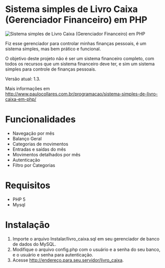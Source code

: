 # Sistema simples de Livro Caixa (Gerenciador Financeiro) em PHP 

![Sistema simples de Livro Caixa (Gerenciador Financeiro) em PHP ](http://www.paulocollares.com.br/wp-content/uploads/2012/04/1.jpg)

Fiz esse gerenciador para controlar minhas finanças pessoais, é um sistema simples, mas bem prático e funcional.

O objetivo deste projeto não é ser um sistema financeiro completo, com todos os recursos que um sistema financeiro deve ter, e sim um sistema simples para controle de finanças pessoais.

Versão atual: 1.3.

Mais informações em http://www.paulocollares.com.br/programacao/sistema-simples-de-livro-caixa-em-php/

# Funcionalidades

- Navegação por mês
- Balanço Geral
- Categorias de movimentos
- Entradas e saídas do mês
- Movimentos detalhados por mês
- Autenticação
- Filtro por Categorias

# Requisitos

- PHP 5
- Mysql

# Instalação

1. Importe o arquivo Instalar/livro_caixa.sql em seu gerenciador de banco de dados do MySQL.
2. Modifique o arquivo config.php com o usuário e a senha do seu banco, e o usuário e senha para autenticação.
3. Acesse http://endereço.para.seu.servidor/livro_caixa.

